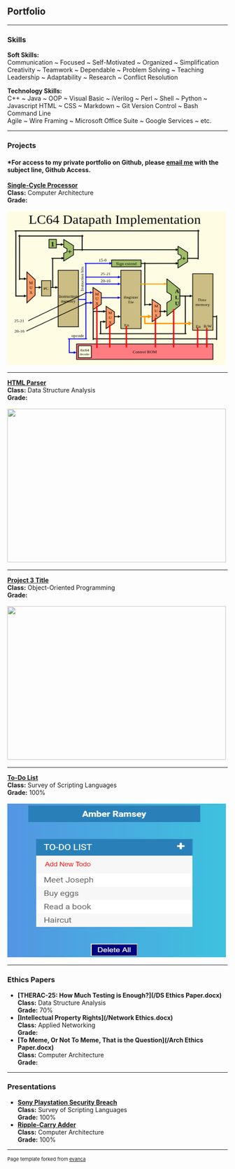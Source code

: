 ## **Portfolio**

---

### **Skills**

**Soft Skills:**  
Communication ~ Focused ~ Self-Motivated ~ Organized ~ Simplification  
Creativity ~ Teamwork ~ Dependable ~ Problem Solving ~ Teaching  
Leadership ~ Adaptability ~ Research ~ Conflict Resolution
  
**Technology Skills:**    
C++ ~ Java ~ OOP ~ Visual Basic ~ iVerilog ~ Perl ~ Shell ~ Python ~ Javascript
HTML ~ CSS ~ Markdown ~ Git Version Control ~ Bash Command Line    
Agile ~ Wire Framing ~ Microsoft Office Suite ~ Google Services ~ etc.  
  
---

### **Projects**

#### *For access to my private portfolio on Github, please [email me](amber.ramsey215@gmail.com) with the subject line, Github Access.  

**[Single-Cycle Processor](https://github.com/amber-ramsey/portfolio/Single-Cycle-Processor)**  
**Class:** Computer Architecture  
**Grade:**  
<br>
<img src="images/singlecycleprocessor.png?raw=true" width="500" height="350"/>

---
**[HTML Parser](https://github.com/amber-ramsey/portfolio/HTML-Parser)**  
**Class:** Data Structure Analysis  
**Grade:**  
<br>
<img src="images/dummy_thumbnail.jpg?raw=true" width="500" height="350"/>

---
**[Project 3 Title](https://github.com/amber-ramsey/portfolio)**  
**Class:** Object-Oriented Programming  
**Grade:**  
<br>
<img src="images/dummy_thumbnail.jpg?raw=true" width="500" height="350"/>

---

**[To-Do List](https://codepen.io/amber-ramsey/pen/yLLZRaK)**  
**Class:** Survey of Scripting Languages  
**Grade:** 100%  
<br>
<img src="images/scripting portfolio pic.PNG?raw=true" width="500" height="350"/>

---

### **Ethics Papers**

- **[THERAC-25: How Much Testing is Enough?](/DS Ethics Paper.docx)**  
  **Class:** Data Structure Analysis  
  **Grade:** 70%  
- **[Intellectual Property Rights](/Network Ethics.docx)**  
  **Class:** Applied Networking  
  **Grade:**  
- **[To Meme, Or Not To Meme, That is the Question](/Arch Ethics Paper.docx)**  
  **Class:** Computer Architecture  
  **Grade:**  

---

### **Presentations**

- **[Sony Playstation Security Breach](https://youtu.be/esssEReJ99c)**  
  **Class:** Survey of Scripting Languages  
  **Grade:** 100%  
- **[Ripple-Carry Adder](https://docs.google.com/presentation/d/1y-fy4Q30TYP0nPdgUIFEvORarMUUWeNnUso3PKB4f30/edit?usp=sharing)**  
  **Class:** Computer Architecture  
  **Grade:** 100%  

---

<p style="font-size:11px">Page template forked from <a href="https://github.com/evanca/quick-portfolio">evanca</a></p>
<!-- Remove above link if you don't want to attibute -->
